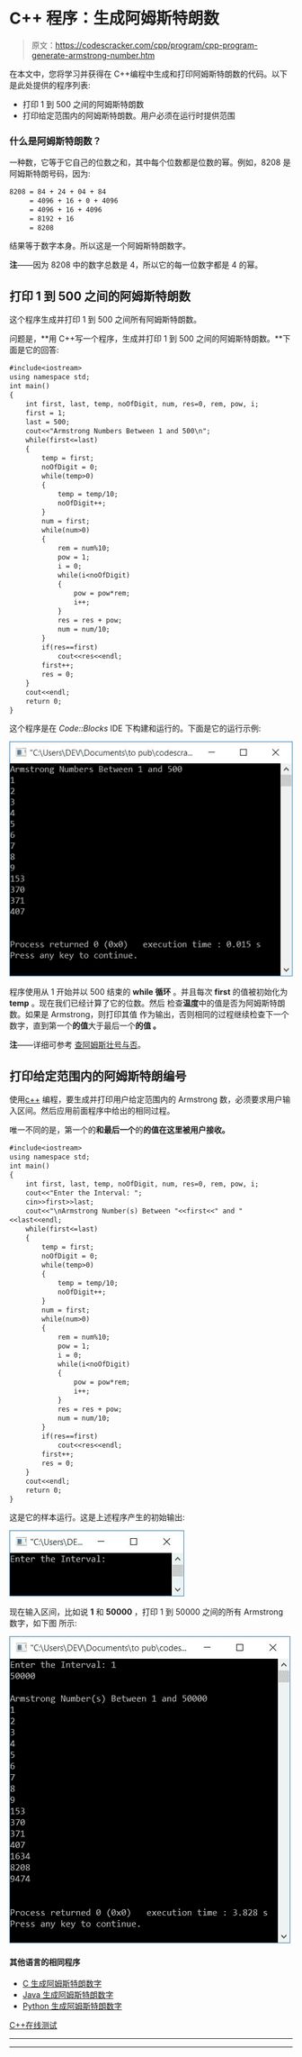 # C++ 程序：生成阿姆斯特朗数

> 原文：<https://codescracker.com/cpp/program/cpp-program-generate-armstrong-number.htm>

在本文中，您将学习并获得在 C++编程中生成和打印阿姆斯特朗数的代码。以下是此处提供的程序列表:

*   打印 1 到 500 之间的阿姆斯特朗数
*   打印给定范围内的阿姆斯特朗数。用户必须在运行时提供范围

### 什么是阿姆斯特朗数？

一种数，它等于它自己的位数之和，其中每个位数都是位数的幂。例如，8208 是阿姆斯特朗号码，因为:

```
8208 = 84 + 24 + 04 + 84
     = 4096 + 16 + 0 + 4096
     = 4096 + 16 + 4096
     = 8192 + 16
     = 8208
```

结果等于数字本身。所以这是一个阿姆斯特朗数字。

**注**——因为 8208 中的数字总数是 4，所以它的每一位数字都是 4 的幂。

## 打印 1 到 500 之间的阿姆斯特朗数

这个程序生成并打印 1 到 500 之间所有阿姆斯特朗数。

问题是，**用 C++写一个程序，生成并打印 1 到 500 之间的阿姆斯特朗数。**下面是它的回答:

```
#include<iostream>
using namespace std;
int main()
{
    int first, last, temp, noOfDigit, num, res=0, rem, pow, i;
    first = 1;
    last = 500;
    cout<<"Armstrong Numbers Between 1 and 500\n";
    while(first<=last)
    {
        temp = first;
        noOfDigit = 0;
        while(temp>0)
        {
            temp = temp/10;
            noOfDigit++;
        }
        num = first;
        while(num>0)
        {
            rem = num%10;
            pow = 1;
            i = 0;
            while(i<noOfDigit)
            {
                pow = pow*rem;
                i++;
            }
            res = res + pow;
            num = num/10;
        }
        if(res==first)
            cout<<res<<endl;
        first++;
        res = 0;
    }
    cout<<endl;
    return 0;
}
```

这个程序是在 *Code::Blocks* IDE 下构建和运行的。下面是它的运行示例:

![C++ program generate Armstrong number](img/86ba5450b70c53bc636e5472848f89be.png)

程序使用从 1 开始并以 500 结束的 **while 循环** 。并且每次 **first** 的值被初始化为 **temp** 。现在我们已经计算了它的位数。然后 检查**温度**中的值是否为阿姆斯特朗数。如果是 Armstrong，则打印其值 作为输出，否则相同的过程继续检查下一个数字，直到第一个**的值**大于最后一个**的值 。**

**注**——详细可参考 [查阿姆斯壮号与否](/cpp/program/cpp-program-find-armstrong-number.htm)。

## 打印给定范围内的阿姆斯特朗编号

使用[c++](/cpp/index.htm) 编程，要生成并打印用户给定范围内的 Armstrong 数，必须要求用户输入区间。然后应用前面程序中给出的相同过程。

唯一不同的是，第一个的**和最后一个**的**的值在这里被用户接收。**

```
#include<iostream>
using namespace std;
int main()
{
    int first, last, temp, noOfDigit, num, res=0, rem, pow, i;
    cout<<"Enter the Interval: ";
    cin>>first>>last;
    cout<<"\nArmstrong Number(s) Between "<<first<<" and "<<last<<endl;
    while(first<=last)
    {
        temp = first;
        noOfDigit = 0;
        while(temp>0)
        {
            temp = temp/10;
            noOfDigit++;
        }
        num = first;
        while(num>0)
        {
            rem = num%10;
            pow = 1;
            i = 0;
            while(i<noOfDigit)
            {
                pow = pow*rem;
                i++;
            }
            res = res + pow;
            num = num/10;
        }
        if(res==first)
            cout<<res<<endl;
        first++;
        res = 0;
    }
    cout<<endl;
    return 0;
}
```

这是它的样本运行。这是上述程序产生的初始输出:

![C++ program display Armstrong number between range](img/815a4ddf6f82ac348edc47089d7d8ec4.png)

现在输入区间，比如说 **1** 和 **50000** ，打印 1 到 50000 之间的所有 Armstrong 数字，如下图 所示:

![print armstrong nubers in given range c++](img/b751efb8474c037dd683040238118f67.png)

#### 其他语言的相同程序

*   [C 生成阿姆斯特朗数字](/c/program/c-program-generate-armstrong-number.htm)
*   [Java 生成阿姆斯特朗数字](/java/program/java-program-generate-armstrong-number.htm)
*   [Python 生成阿姆斯特朗数字](/python/program/python-program-generate-armstrong-numbers.htm)

[C++在线测试](/exam/showtest.php?subid=3)

* * *

* * *